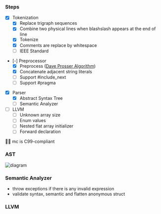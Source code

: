 ### Steps

- [x] Tokenization
  - [x] Replace trigraph sequences
  - [x] Combine two physical lines when blashslash appears at the end of line
  - [x] Tokenize
  - [x] Comments are replace by whitespace
  - [ ] IEEE Standard
- [-] Preprocessor
  - [x] Preprocess ([Dave Prosser Algorithm](https://www.spinellis.gr/blog/20060626/))
  - [x] Concatenate adjacent string literals
  - [ ] Support #include_next
  - [ ] Support #pragma
- [x] Parser
  - [x] Abstract Syntax Tree
  - [ ] Semantic Analyzer
- [ ] LLVM
  - [ ] Unknown array size
  - [ ] Enum values
  - [ ] Nested flat array initializer
  - [ ] Forward declaration

✍🏼 mc is C99-compliant

### AST

![diagram](https://i.imgur.com/tqpvDdb.png)

### Semantic Analyzer

- throw exceptions if there is any invalid expression
- validate syntax, semantic and flatten anonymous struct

### LLVM
